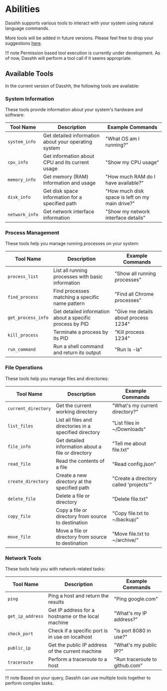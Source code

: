 # Abilities

Dasshh supports various tools to interact with your system using natural language commands.

More tools will be added in future versions. Please feel free to drop your suggestions [here](https://github.com/vgnshiyer/dasshh/issues).

!!! note
    Permission based tool execution is currently under development. As of now, Dasshh will perform a tool call if it seems appropriate.

## Available Tools

In the current version of Dasshh, the following tools are available:

### System Information

These tools provide information about your system's hardware and software:

| Tool Name | Description | Example Commands |
|-----------|-------------|-----------------|
| `system_info` | Get detailed information about your operating system | "What OS am I running?" |
| `cpu_info` | Get information about CPU and its current usage | "Show my CPU usage" |
| `memory_info` | Get memory (RAM) information and usage | "How much RAM do I have available?" |
| `disk_info` | Get disk space information for a specified path | "How much disk space is left on my main drive?" |
| `network_info` | Get network interface information | "Show my network interface details" |

### Process Management

These tools help you manage running processes on your system:

| Tool Name | Description | Example Commands |
|-----------|-------------|-----------------|
| `process_list` | List all running processes with basic information | "Show all running processes" |
| `find_process` | Find processes matching a specific name pattern | "Find all Chrome processes" |
| `get_process_info` | Get detailed information about a specific process by PID | "Give me details about process 1234" |
| `kill_process` | Terminate a process by its PID | "Kill process 1234" |
| `run_command` | Run a shell command and return its output | "Run ls -la" |

### File Operations

These tools help you manage files and directories:

| Tool Name | Description | Example Commands |
|-----------|-------------|-----------------|
| `current_directory` | Get the current working directory | "What's my current directory?" |
| `list_files` | List all files and directories in a specified directory | "List files in ~/Downloads" |
| `file_info` | Get detailed information about a file or directory | "Tell me about file.txt" |
| `read_file` | Read the contents of a file | "Read config.json" |
| `create_directory` | Create a new directory at the specified path | "Create a directory called 'projects'" |
| `delete_file` | Delete a file or directory | "Delete file.txt" |
| `copy_file` | Copy a file or directory from source to destination | "Copy file.txt to ~/backup/" |
| `move_file` | Move a file or directory from source to destination | "Move file.txt to ~/archive/" |

### Network Tools

These tools help you with network-related tasks:

| Tool Name | Description | Example Commands |
|-----------|-------------|-----------------|
| `ping` | Ping a host and return the results | "Ping google.com" |
| `get_ip_address` | Get IP address for a hostname or the local machine | "What's my IP address?" |
| `check_port` | Check if a specific port is in use on localhost | "Is port 8080 in use?" |
| `public_ip` | Get the public IP address of the current machine | "What's my public IP?" |
| `traceroute` | Perform a traceroute to a host | "Run traceroute to github.com" |

!!! note
    Based on your query, Dasshh can use multiple tools together to perform complex tasks.